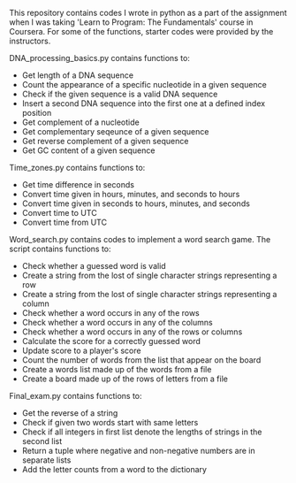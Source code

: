 This repository contains codes I wrote in python as a part of the assignment when I was taking 'Learn to Program: The Fundamentals' course in Coursera. For some of the functions, starter codes were provided by the instructors.

DNA_processing_basics.py contains functions to:
- Get length of a DNA sequence
- Count the appearance of a specific nucleotide in a given sequence
- Check if the given sequence is a valid DNA sequence
- Insert a second DNA sequence into the first one at a defined index position
- Get complement of a nucleotide
- Get complementary seqeunce of a given sequence
- Get reverse complement of a given sequence
- Get GC content of a given sequence


Time_zones.py contains functions to:
- Get time difference in seconds
- Convert time given in hours, minutes, and seconds to hours
- Convert time given in seconds to hours, minutes, and seconds
- Convert time to UTC
- Convert time from UTC


Word_search.py contains codes to implement a word search game. The script contains functions to:
- Check whether a guessed word is valid
- Create a string from the lost of single character strings representing a row
- Create a string from the lost of single character strings representing a column
- Check whether a word occurs in any of the rows
- Check whether a word occurs in any of the columns
- Check whether a word occurs in any of the rows or columns
- Calculate the score for a correctly guessed word
- Update score to a player's score
- Count the number of words from the list that appear on the board
- Create a words list made up of the words from a file
- Create a board made up of the rows of letters from a file


Final_exam.py contains functions to:
- Get the reverse of a string
- Check if given two words start with same letters
- Check if all integers in first list denote the lengths of strings in the second list
- Return a tuple where negative and non-negative numbers are in separate lists
- Add the letter counts from a word to the dictionary
